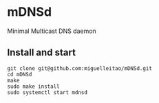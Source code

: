 # mDNSd
Minimal Multicast DNS daemon

## Install and start
```
git clone git@github.com:miguelleitao/mDNSd.git
cd mDNSd
make
sudo make install
sudo systemctl start mdnsd
```

